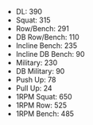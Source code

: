 * DL: 390
*  Squat: 315
*  Row/Bench: 291
*  DB Row/Bench: 110
*  Incline Bench: 235
*  Incline DB Bench: 90
*  Military: 230
*  DB Military: 90
*  Push Up: 78
*  Pull Up: 24
*  1RPM Squat: 650
*  1RPM Row: 525
*  1RPM Bench: 485
